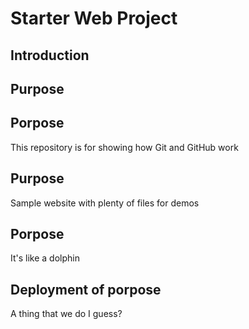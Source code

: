 # Starter Web Project
## Introduction

## Purpose

## Porpose
This repository is for showing how Git and GitHub work

## Purpose

Sample website with plenty of files for demos

## Porpose

It's like a dolphin

## Deployment of porpose

A thing that we do I guess?